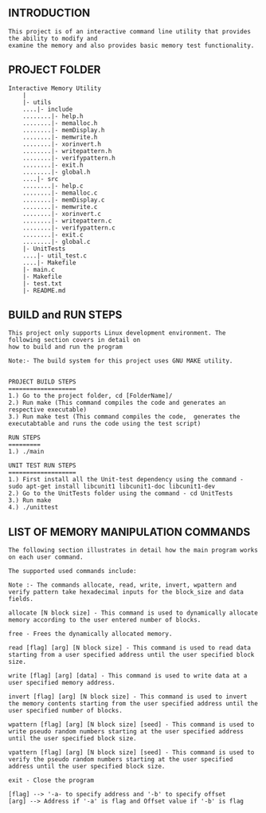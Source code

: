 INTRODUCTION
------------
	
	This project is of an interactive command line utility that provides the ability to modify and 
	examine the memory and also provides basic memory test functionality.

PROJECT FOLDER
--------------

	Interactive Memory Utility
		|
		|- utils
		....|- include
		........|- help.h
		........|- memalloc.h
		........|- memDisplay.h
		........|- memwrite.h
		........|- xorinvert.h
		........|- writepattern.h
		........|- verifypattern.h
		........|- exit.h
		........|- global.h
		....|- src
		........|- help.c
		........|- memalloc.c
		........|- memDisplay.c
		........|- memwrite.c
		........|- xorinvert.c
		........|- writepattern.c
		........|- verifypattern.c
		........|- exit.c
		........|- global.c
		|- UnitTests
		....|- util_test.c
		....|- Makefile
		|- main.c
		|- Makefile
		|- test.txt
		|- README.md


BUILD and RUN STEPS
-------------------

	This project only supports Linux development environment. The following section covers in detail on 
	how to build and run the program

	Note:- The build system for this project uses GNU MAKE utility.


	PROJECT BUILD STEPS  
	===================
	1.) Go to the project folder, cd [FolderName]/  
	2.) Run make (This command compiles the code and generates an respective executable)
	3.) Run make test (This command compiles the code,  generates the executabtable and runs the code using the test script)

	RUN STEPS  
	=========  
	1.) ./main

	UNIT TEST RUN STEPS
	===================
	1.) First install all the Unit-test dependency using the command - sudo apt-get install libcunit1 libcunit1-doc libcunit1-dev
	2.) Go to the UnitTests folder using the command - cd UnitTests
	3.) Run make
	4.) ./unittest

LIST OF MEMORY MANIPULATION COMMANDS
------------------------------------

	The following section illustrates in detail how the main program works on each user command.

	The supported used commands include:

	Note :- The commands allocate, read, write, invert, wpattern and verify pattern take hexadecimal inputs for the block_size and data fields.

	allocate [N block size] - This command is used to dynamically allocate memory according to the user entered number of blocks.

	free - Frees the dynamically allocated memory.

	read [flag] [arg] [N block size] - This command is used to read data starting from a user specified address until the user specified block size.

	write [flag] [arg] [data] - This command is used to write data at a user specified memory address.

	invert [flag] [arg] [N block size] - This command is used to invert the memory contents starting from the user specified address until the user specified number of blocks.

	wpattern [flag] [arg] [N block size] [seed] - This command is used to write pseudo random numbers starting at the user specified address until the user specified block size.

	vpattern [flag] [arg] [N block size] [seed] - This command is used to verify the pseudo random numbers starting at the user specified address until the user specified block size.

	exit - Close the program

	[flag] --> '-a- to specify address and '-b' to specify offset
	[arg] --> Address if '-a' is flag and Offset value if '-b' is flag
